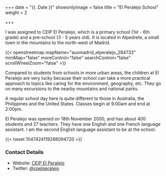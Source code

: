 +++
date = "{{ .Date }}"
showonlyimage = false
title = "El Peralejo School"
weight = 2

+++

I was assigned to CEIP El Peralejo, which is a primary school (1st - 6th grade) and a pre-school (3 - 5 years old). It is located in Alpedrete, a small town in the mountains to the north-west of Madrid.

{{< openstreetmap mapName="auxmadrid_elperalejo_284733" miniMap="false" moreControl="false" searchControl="false" scrollWheelZoom="false" >}}

Compared to students from schools in more urban areas, the children at El Peralejo are very lucky because their school can take a more practical approach to topics like caring for the environment, geography, etc. They go on many excursions to the nearby mountains and national parks.

A regular school day here is quite different to those in Australia, the Philippines and the United States. Classes begin at 9:00am and end at 2:00pm.

El Peralejo was opened on 18th November 2000, and has about 400 students and 27 teachers. They have one English and one French language assistant. I am the second English language assistant to be at the school.

{{< tweet 1047424119288094720 >}}

### Contact Details

* Website: [CEIP El Peralejo](https://www.educa2.madrid.org/web/centro.cp.elperalejo.alpedrete)
* Twitter: [@cpelperalejo](https://twitter.com/cpelperalejo)